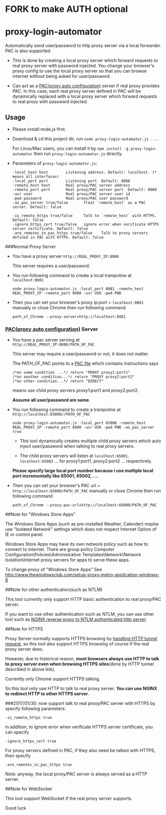 # FORK to make AUTH optional 

# proxy-login-automator
Automatically send user/password to http proxy server via a local forwarder. PAC is also supported.

- This is done by creating a local proxy server which forward requests to real proxy server with password injected.
You change your browser's proxy config to use the local proxy server so that you can browse internet
without being asked for user/password.

- Can act as a [PAC(proxy auto configuration)](https://en.wikipedia.org/wiki/Proxy_auto-config) server if real proxy provides PAC.
In this case, each real proxy server defined in PAC will be dynamically replaced with a local proxy server
which forward requests to real proxy with password injected.

## Usage

- Please install node.js first.

- Download & cd this project dir, run `node proxy-login-automator.js ...`.

  For Linux/Mac users, you can install it by `npm install -g proxy-login-automator`
  then run `proxy-login-automator.js` directly.

- Parameters of `proxy-login-automator.js`:

    ```
    -local_host host        Listening address. Default: localhost. (* means all interfaces)
    -local_port port        Listening port. Default: 8080
    -remote_host host       Real proxy/PAC server address
    -remote_port port       Real proxy/PAC server port. Default: 8080
    -usr user               Real proxy/PAC server user id
    -pwd password           Real proxy/PAC user password
    -as_pac_server true/false       Treat `remote_host` as a PAC server. Default: false

    -is_remote_https true/false     Talk to `remote_host` with HTTPS. Default: false
    -ignore_https_cert true/false   ignore error when verificate HTTPS server certificate. Default: false
    -are_remotes_in_pac_https true/false    Talk to proxy servers defined in PAC with HTTPS. Default: false
    ```

###Normal Proxy Server

- You have a proxy server `http://REAL_PROXY_IP:8080`

    This server requires a user/password.

- You run following command to create a local trampoline at `localhost:8081`

    ```
    node proxy-login-automator.js -local_port 8081 -remote_host REAL_PROXY_IP -remote_port 8080 -usr USR -pwd PWD
    ```

- Then you can set your browser's proxy ip:port = `localhost:8081` manually or close Chrome then run following command

    ```
    path_of_Chrome --proxy-server=http://localhost:8081
    ```

### [PAC(proxy auto configuration)](https://en.wikipedia.org/wiki/Proxy_auto-config) Server

- You have a pac server serving at `http://REAL_PROXY_IP:8080/PATH_OF_PAC`

    This server may require a user/password or not, it does not matter.

    The PATH_OF_PAC points to a [PAC file](https://en.wikipedia.org/wiki/Proxy_auto-config)
    which contains instructions says
    ```
    /*on some condition ...*/ return "PROXY proxy1:port1"
    /*on another condition...*/ return "PROXY proxy2:port2"
    /*on other condition...*/ return "DIRECT"
    ```
    means use child proxy servers proxy1:port1 and proxy2:port2.

    **Assume all user/password are same**.

- You run following command to create a trampoline at `http://localhost:65000//PATH_OF_PAC`

    ```
	node proxy-login-automator.js -local_port 65000 -remote_host REAL_PROXY_IP -remote_port 8080 -usr USR -pwd PWD -as_pac_server true
	```

    - This tool dynamically creates multiple child proxy servers which auto inject user/password when talking to real proxy servers.

    - The child proxy servers will listen at `localhost:65001`, `localhost:65002` ... for proxy1:port1, proxy2:port2 ... respectively.

    **Please specify large local port number because i use multiple local port incrementally like 65001, 65002, ....**

- Then you can set your browser's PAC url = `http://localhost:65000/PATH_OF_PAC` manually or close Chrome then run following command

    ```
	path_of_Chrome --proxy-pac-url=http://localhost:65000/PATH_OF_PAC
	```

##Note for "Windows Store Apps"

The Windows Store Apps (such as pre-installed Weather, Calender) maybe use "Isolated Network" settings which does not respect Internet Option of IE or control panel.

Windows Store Apps may have its own network policy such as how to connect to internet.
There are group policy Computer Configuration\Policies\Administrative Templates\Network\Network Isolation\Internet proxy servers for apps to serve these apps.

To change proxy of "Windows Store Apps"
See http://www.thewindowsclub.com/setup-proxy-metro-application-windows-8

##Note for other authentication(such as NTLM)

This tool currently only support HTTP basic authentication to real proxy/PAC server.

If you want to use other authentication such as NTLM,
you can use other tool such as [NGINX reverse proxy to NTLM authenticated http server](http://nginx.org/en/docs/http/ngx_http_upstream_module.html#ntlm).

##Note for HTTPS

Proxy Server normally supports HTTPS browsing by [handling HTTP tunnel request](https://en.wikipedia.org/wiki/HTTP_tunnel),
so this tool also support HTTPS browsing of course if the real proxy server does.

However, due to historical reason, **most browsers always use HTTP to talk to proxy server
even when browsing HTTPS sites**(done by HTTP tunnel described in above link).

Currently only Chrome support HTTPS talking.

So this tool only use HTTP to talk to real proxy server. **You can use NGINX to redirect HTTP to other HTTPS server**.

###2017/01/30: now support talk to real proxy/PAC server with HTTPS by specify following parameters:

```
-is_remote_https true
```
in addition, to ignore error when verificate HTTPS server certificate, you can specify
```
-ignore_https_cert true
```
For proxy servers defined in PAC, if they also need be talked with HTTPS, then specify
```
-are_remotes_in_pac_https true
```

Note: anyway, the local proxy/PAC server is always served as a HTTP server.

##Note for WebSocket

This tool support WebSocket if the real proxy server supports.

Good luck
